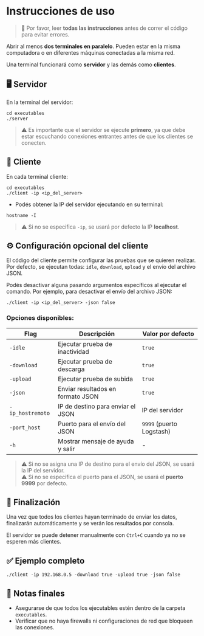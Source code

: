 # Instrucciones de uso

> 📌 Por favor, leer **todas las instrucciones** antes de correr el código para evitar errores.

Abrir al menos **dos terminales en paralelo**. Pueden estar en la misma computadora o en diferentes máquinas conectadas a la misma red.

Una terminal funcionará como **servidor** y las demás como **clientes**.

## 🖥️ Servidor

En la terminal del servidor:

```
cd executables
./server
```

> ⚠️ Es importante que el servidor se ejecute **primero**, ya que debe estar escuchando conexiones entrantes antes de que los clientes se conecten.

## 🧪 Cliente

En cada terminal cliente:

```
cd executables
./client -ip <ip_del_server>
```

- Podés obtener la IP del servidor ejecutando en su terminal:

```
hostname -I
```

> ⚠️ Si no se especifica `-ip`, se usará por defecto la IP **localhost**.

## ⚙️ Configuración opcional del cliente

El código del cliente permite configurar las pruebas que se quieren realizar. Por defecto, se ejecutan todas: `idle`, `download`, `upload` y el envío del archivo JSON.

Podés desactivar alguna pasando argumentos específicos al ejecutar el comando. Por ejemplo, para desactivar el envío del archivo JSON:

```
./client -ip <ip_del_server> -json false
```

### Opciones disponibles:

| Flag         | Descripción                                           | Valor por defecto      |
|--------------|-------------------------------------------------------|------------------------|
| `-idle`      | Ejecutar prueba de inactividad                        | `true`                 |
| `-download`  | Ejecutar prueba de descarga                           | `true`                 |
| `-upload`    | Ejecutar prueba de subida                             | `true`                 |
| `-json`      | Enviar resultados en formato JSON                     | `true`                 |
| `-ip_hostremoto`| IP de destino para enviar el JSON                     | IP del servidor        |
| `-port_host`  | Puerto para el envío del JSON                         | `9999` (puerto Logstash) |
| `-h`         | Mostrar mensaje de ayuda y salir                     | -                      |


> ⚠️ Si no se asigna una IP de destino para el envío del JSON, se usará la IP del servidor.  
> ⚠️ Si no se especifica el puerto para el JSON, se usará el **puerto 9999** por defecto.

## 🛑 Finalización

Una vez que todos los clientes hayan terminado de enviar los datos, finalizarán automáticamente y se verán los resultados por consola.

El servidor se puede detener manualmente con `Ctrl+C` cuando ya no se esperen más clientes.

## ✅ Ejemplo completo

```
./client -ip 192.168.0.5 -download true -upload true -json false
```

## 📝 Notas finales

- Asegurarse de que todos los ejecutables estén dentro de la carpeta `executables`.
- Verificar que no haya firewalls ni configuraciones de red que bloqueen las conexiones.
